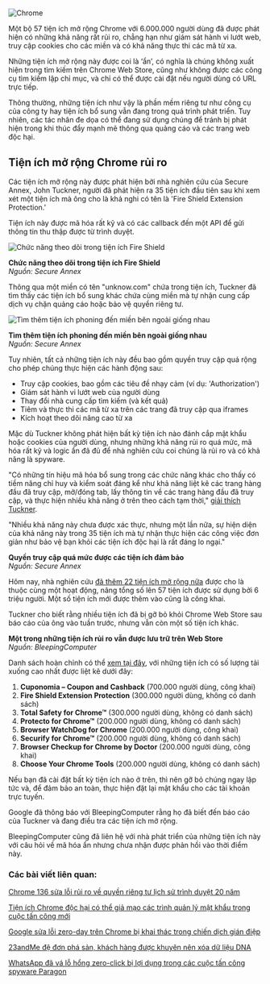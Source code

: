 # 

![Chrome](https://www.bleepstatic.com/content/hl-images/2024/03/27/Google_Chrome.jpg)

Một bộ 57 tiện ích mở rộng Chrome với 6.000.000 người dùng đã được phát hiện có những khả năng rất rủi ro, chẳng hạn như giám sát hành vi lướt web, truy cập cookies cho các miền và có khả năng thực thi các mã từ xa.

Những tiện ích mở rộng này được coi là ‘ẩn’, có nghĩa là chúng không xuất hiện trong tìm kiếm trên Chrome Web Store, cũng như không được các công cụ tìm kiếm lập chỉ mục, và chỉ có thể được cài đặt nếu người dùng có URL trực tiếp.

Thông thường, những tiện ích như vậy là phần mềm riêng tư như công cụ của công ty hay tiện ích bổ sung vẫn đang trong quá trình phát triển. Tuy nhiên, các tác nhân đe dọa có thể đang sử dụng chúng để tránh bị phát hiện trong khi thúc đẩy mạnh mẽ thông qua quảng cáo và các trang web độc hại.

## Tiện ích mở rộng Chrome rủi ro

Các tiện ích mở rộng này được phát hiện bởi nhà nghiên cứu của Secure Annex, John Tuckner, người đã phát hiện ra 35 tiện ích đầu tiên sau khi xem xét một tiện ích mà ông cho là khả nghi có tên là 'Fire Shield Extension Protection.'

Tiện ích này được mã hóa rất kỹ và có các callback đến một API để gửi thông tin thu thập được từ trình duyệt.

![Chức năng theo dõi trong tiện ích Fire Shield](https://www.bleepstatic.com/images/news/u/1220909/2025/April/tracking.jpg)

**Chức năng theo dõi trong tiện ích Fire Shield**  
_Nguồn: Secure Annex_

Thông qua một miền có tên "unknow.com" chứa trong tiện ích, Tuckner đã tìm thấy các tiện ích bổ sung khác chứa cùng miền mà tự nhận cung cấp dịch vụ chặn quảng cáo hoặc bảo vệ quyền riêng tư.

![Tìm thêm tiện ích phoning đến miền bên ngoài giống nhau](https://www.bleepstatic.com/images/news/u/1220909/2025/April/list(1).jpg)

**Tìm thêm tiện ích phoning đến miền bên ngoài giống nhau**  
_Nguồn: Secure Annex_

Tuy nhiên, tất cả những tiện ích này đều bao gồm quyền truy cập quá rộng cho phép chúng thực hiện các hành động sau:

* Truy cập cookies, bao gồm các tiêu đề nhạy cảm (ví dụ: 'Authorization')
* Giám sát hành vi lướt web của người dùng
* Thay đổi nhà cung cấp tìm kiếm (và kết quả)
* Tiêm và thực thi các mã từ xa trên các trang đã truy cập qua iframes
* Kích hoạt theo dõi nâng cao từ xa

Mặc dù Tuckner không phát hiện bất kỳ tiện ích nào đánh cắp mật khẩu hoặc cookies của người dùng, nhưng những khả năng rủi ro quá mức, mã hóa rất kỹ và logic ẩn đã đủ để nhà nghiên cứu coi chúng là rủi ro và có khả năng là spyware.

"Có những tín hiệu mã hóa bổ sung trong các chức năng khác cho thấy có tiềm năng chỉ huy và kiểm soát đáng kể như khả năng liệt kê các trang hàng đầu đã truy cập, mở/đóng tab, lấy thông tin về các trang hàng đầu đã truy cập, và thực hiện nhiều khả năng ở trên theo cách tạm thời," [giải thích Tuckner](https://secureannex.com/blog/searching-for-something-unknow/).

"Nhiều khả năng này chưa được xác thực, nhưng một lần nữa, sự hiện diện của khả năng này trong 35 tiện ích mà tự nhận thực hiện các công việc đơn giản như bảo vệ bạn khỏi các tiện ích độc hại là rất đáng lo ngại."

**Quyền truy cập quá mức được các tiện ích đảm bảo**  
_Nguồn: Secure Annex_

Hôm nay, nhà nghiên cứu [đã thêm 22 tiện ích mở rộng nữa](https://x.com/tuckner/status/1912616945284788246) được cho là thuộc cùng một hoạt động, nâng tổng số lên 57 tiện ích được sử dụng bởi 6 triệu người. Một số tiện ích mới được thêm vào cũng là công khai.

Tuckner cho biết rằng nhiều tiện ích đã bị gỡ bỏ khỏi Chrome Web Store sau báo cáo của ông vào tuần trước, nhưng vẫn còn một số tiện ích khác. 

**Một trong những tiện ích rủi ro vẫn được lưu trữ trên Web Store**  
_Nguồn: BleepingComputer_

Danh sách hoàn chỉnh có thể [xem tại đây](https://docs.google.com/spreadsheets/d/1LN7MQ%5F9W5QHIyZjjqXK7JnSiCLlcF4aBRhmZKon-p4U/edit?gid=0#gid=0), với những tiện ích có số lượng tải xuống cao nhất được liệt kê dưới đây:

1. **Cuponomia – Coupon and Cashback** (700.000 người dùng, công khai)
2. **Fire Shield Extension Protection** (300.000 người dùng, không có danh sách)
3. **Total Safety for Chrome™** (300.000 người dùng, không có danh sách)
4. **Protecto for Chrome™** (200.000 người dùng, không có danh sách)
5. **Browser WatchDog for Chrome** (200.000 người dùng, công khai)
6. **Securify for Chrome™** (200.000 người dùng, không có danh sách)
7. **Browser Checkup for Chrome by Doctor** (200.000 người dùng, công khai)
8. **Choose Your Chrome Tools** (200.000 người dùng, không có danh sách)

Nếu bạn đã cài đặt bất kỳ tiện ích nào ở trên, thì nên gỡ bỏ chúng ngay lập tức và, để đảm bảo an toàn, thực hiện đặt lại mật khẩu cho các tài khoản trực tuyến.

Google đã thông báo với BleepingComputer rằng họ đã biết đến báo cáo của Tuckner và đang điều tra các tiện ích mở rộng.

BleepingComputer cũng đã liên hệ với nhà phát triển của những tiện ích này với câu hỏi về mã hóa ẩn nhưng chưa nhận được phản hồi vào thời điểm này.

### Các bài viết liên quan:

[Chrome 136 sửa lỗi rủi ro về quyền riêng tư lịch sử trình duyệt 20 năm](https://www.bleepingcomputer.com/news/security/chrome-136-fixes-20-year-browser-history-privacy-risk/)

[Tiện ích Chrome độc hại có thể giả mạo các trình quản lý mật khẩu trong cuộc tấn công mới](https://www.bleepingcomputer.com/news/security/malicious-chrome-extensions-can-spoof-password-managers-in-new-attack/)

[Google sửa lỗi zero-day trên Chrome bị khai thác trong chiến dịch gián điệp](https://www.bleepingcomputer.com/news/security/google-fixes-chrome-zero-day-exploited-in-espionage-campaign/)

[23andMe đệ đơn phá sản, khách hàng được khuyên nên xóa dữ liệu DNA](https://www.bleepingcomputer.com/news/security/23andme-files-for-bankruptcy-customers-advised-to-delete-dna-data/)

[WhatsApp đã vá lỗ hổng zero-click bị lợi dụng trong các cuộc tấn công spyware Paragon](https://www.bleepingcomputer.com/news/security/whatsapp-patched-zero-day-flaw-used-in-paragon-spyware-attacks/)
